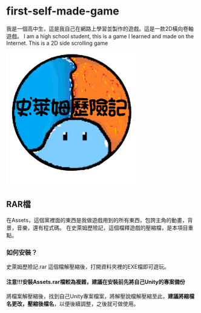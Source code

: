 # first-self-made-game
我是一個高中生，這是我自己在網路上學習並製作的遊戲。這是一款2D橫向卷軸遊戲。
I am a high school student, this is a game I learned and made on the Internet. This is a 2D side scrolling game

  ![史萊姆歷險記](./picwish.png)

## RAR檔
在Assets，這個黨裡面的東西是我做遊戲用到的所有東西，包誇主角的動畫，背景，音樂，還有程式碼。
在史萊姆歷險記，這個檔釋遊戲的壓縮檔，是本項目重點。
### 如何安裝？
史萊姆歷險記.rar 這個檔解壓縮後，打開資料夾裡的EXE檔即可遊玩。

#### **注意!!!安裝Assets.rar檔較為複雜，建議在安裝前先將自己Unity的專案備份**
將檔案解壓縮後，找到自己Unity專案檔案，將解壓說檔解壓縮至此，**建議將縮檔名更改，壓縮後檔名**，以便後續調整，之後就可做使用。




